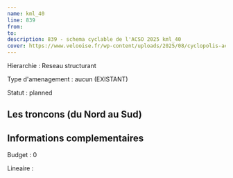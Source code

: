 ```yaml
---
name: kml_40 
line: 839
from: 
to:  
description: 839 - schema cyclable de l'ACSO 2025 kml_40 
cover: https://www.velooise.fr/wp-content/uploads/2025/08/cyclopolis-acso-839.jpg
---
```

Hierarchie : Reseau structurant

Type d'amenagement : aucun (EXISTANT)

Statut : planned

## Les troncons (du Nord au Sud)

## Informations complementaires

Budget  : 0 

Lineaire :

